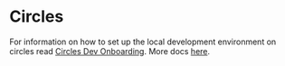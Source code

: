 # Circles

For information on how to set up the local development environment on circles read [Circles Dev Onboarding](../docs/dev-onboarding.md). More docs [here](../README.md).